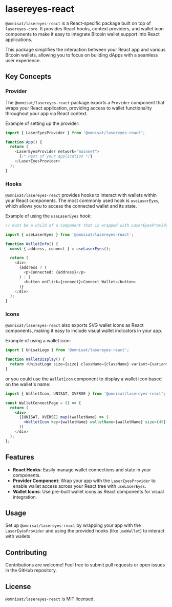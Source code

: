 # lasereyes-react 

`@omnisat/lasereyes-react` is a React-specific package built on top of `lasereyes-core`. It provides React hooks, context providers, and wallet icon components to make it easy to integrate Bitcoin wallet support into React applications.

This package simplifies the interaction between your React app and various Bitcoin wallets, allowing you to focus on building dApps with a seamless user experience.

## Key Concepts

### Provider
The `@omnisat/lasereyes-react` package exports a `Provider` component that wraps your React application, providing access to wallet functionality throughout your app via React context.

Example of setting up the provider:

```typescript
import { LaserEyesProvider } from '@omnisat/lasereyes-react';

function App() {
  return (
    <LaserEyesProvider network="mainnet">
      {/* Rest of your application */}
    </LaserEyesProvider>
  );
}
```

### Hooks
`@omnisat/lasereyes-react` provides hooks to interact with wallets within your React components. The most commonly used hook is `useLaserEyes`, which allows you to access the connected wallet and its state.

Example of using the `useLaserEyes` hook:

```typescript
// must be a child of a component that is wrapped with LaserEyesProvider

import { useLaserEyes } from '@omnisat/lasereyes-react';

function WalletInfo() {
  const { address, connect } = useLaserEyes();

  return (
    <div>
      {address ? (
        <p>Connected: {address}</p>
      ) : (
        <button onClick={connect}>Connect Wallet</button>
      )}
    </div>
  );
}
```

### Icons
`@omnisat/lasereyes-react` also exports SVG wallet icons as React components, making it easy to include visual wallet indicators in your app.

Example of using a wallet icon:

```typescript
import { UnisatLogo } from '@omnisat/lasereyes-react';

function WalletDisplay() {
  return <UnisatLogo size={size} className={className} variant={variant} />;
}
```

or you could use the `WalletIcon` component to display a wallet icon based on the wallet's name:

``` jsx
import { WalletIcon, UNISAT, XVERSE } from '@omnisat/lasereyes-react';

const WalletConnectPage = () => {
  return (
    <div>
      {[UNISAT, XVERSE].map((walletName) => (
        <WalletIcon key={walletName} walletName={walletName} size={45} className={"mx-4"} />
      ))
    </div>
  );
};
```

## Features
- **React Hooks**: Easily manage wallet connections and state in your components.
- **Provider Component**: Wrap your app with the `LaserEyesProvider` to enable wallet access across your React tree with `useLaserEyes`.
- **Wallet Icons**: Use pre-built wallet icons as React components for visual integration.

## Usage
Set up `@omnisat/lasereyes-react` by wrapping your app with the `LaserEyesProvider` and using the provided hooks (like `useWallet`) to interact with wallets.

## Contributing
Contributions are welcome! Feel free to submit pull requests or open issues in the GitHub repository.

## License
`@omnisat/lasereyes-react` is MIT licensed.





